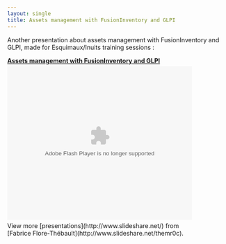 ```yaml
---
layout: single
title: Assets management with FusionInventory and GLPI
---
```


Another presentation about assets management with FusionInventory and GLPI, made for Esquimaux/Inuits training sessions :
<div id="__ss_6415935" style="width: 425px;"><strong style="display: block; margin: 12px 0 4px;"><a title="Assets management with FusionInventory and GLPI" href="http://www.slideshare.net/themr0c/assets-management-with-fusioninventory-and-glpi">Assets management with FusionInventory and GLPI</a></strong><object id="__sse6415935" classid="clsid:d27cdb6e-ae6d-11cf-96b8-444553540000" width="425" height="355" codebase="http://download.macromedia.com/pub/shockwave/cabs/flash/swflash.cab#version=6,0,40,0"><param name="allowFullScreen" value="true" /><param name="allowScriptAccess" value="always" /><param name="src" value="http://static.slidesharecdn.com/swf/ssplayer2.swf?doc=main-101231080349-phpapp02&amp;stripped_title=assets-management-with-fusioninventory-and-glpi&amp;userName=themr0c" /><param name="name" value="__sse6415935" /><param name="allowfullscreen" value="true" /><embed id="__sse6415935" type="application/x-shockwave-flash" width="425" height="355" src="http://static.slidesharecdn.com/swf/ssplayer2.swf?doc=main-101231080349-phpapp02&amp;stripped_title=assets-management-with-fusioninventory-and-glpi&amp;userName=themr0c" name="__sse6415935" allowscriptaccess="always" allowfullscreen="true"></embed></object>
<div style="padding: 5px 0 12px;">View more [presentations](http://www.slideshare.net/) from [Fabrice Flore-Thébault](http://www.slideshare.net/themr0c).</div>
</div>
